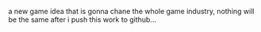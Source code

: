 a new game idea that is gonna chane the whole game industry, nothing will be the same after i push this work to github...